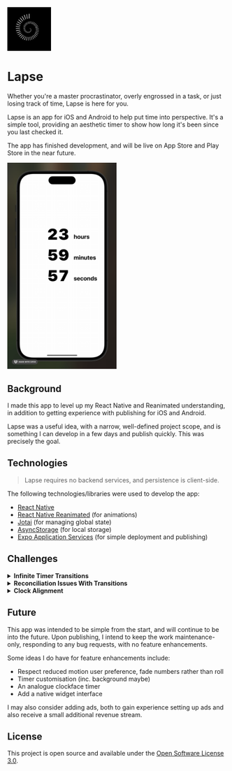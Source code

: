 <img src="./assets/generated/icon.png" style="height: 100px" />

# Lapse

Whether you're a master procrastinator, overly engrossed in a task, or just losing track of time, Lapse is here for you.

Lapse is an app for iOS and Android to help put time into perspective. It's a simple tool, providing an aesthetic timer to show how long it's been since you last checked it.

The app has finished development, and will be live on App Store and Play Store in the near future.

<img src="./assets/recording.gif" style="width: 250px;" />

## Background

I made this app to level up my React Native and Reanimated understanding, in addition to getting experience with publishing for iOS and Android.

Lapse was a useful idea, with a narrow, well-defined project scope, and is something I can develop in a few days and publish quickly. This was precisely the goal.

## Technologies

> Lapse requires no backend services, and persistence is client-side.

The following technologies/libraries were used to develop the app:

- [React Native](https://reactnative.dev)
- [React Native Reanimated](https://docs.swmansion.com/react-native-reanimated/) (for animations)
- [Jotai](https://jotai.org) (for managing global state)
- [AsyncStorage](https://react-native-async-storage.github.io/async-storage/) (for local storage)
- [Expo Application Services](https://expo.dev/eas) (for simple deployment and publishing)

## Challenges

<details>
  <summary><strong>Infinite Timer Transitions</strong></summary>

I wanted the numbers in the timer to have a _'rolling'_ kind of animation. I knew what this looked like in my mind and how I would implement it with plain React on the web, but I had no idea how to do it with React Native.

I started with trying to find examples online with an animation like the one I'd pictured, and came across [`react-native-animated-rolling-numbers`](https://github.com/BouarourMohammed/react-native-animated-rolling-numbers).

I took the above library, looked through the code and recreated it to be simpler for just my use case. The above solution renders each digit `0` through `9`, vertically stacked, and scrolls the parent view along that stack so only one number appears at a time.

I got it to work and the transitions between the numbers was perfect. The only part I wasn't happy with is when a column reaches `9` and has to cycle back through all digits before landing on `0`.

It didn't satisfy the clean aestheic I was looking for.

After a lot of failed solutions, and despite being told that an infinite animation like the one I envisioned was impossible using Reanimated, I found the following solution.

- `RollingNumber` takes in `value` and renders out a fixed number of `RollingDigit`s
- `RollingDigit` takes in `digit` and tracks changes to `digit` to replace `TransitioningDigit` whenever `digit` changes
- `TransitioningDigit` takes in `from` and `to` digits, and initiates a transition on first render to perform a single _'roll'_ transition

It works because when a digit of a number to show is updated, the initial appearance of the text driven by the `from` prop is identical in appearance to the previous one's `to`. You can't tell when the `TransitioningDigit` is replaced, the transition to the next number begins immediately, the transition ends, it's replaced again, transitions, and so on.

</details>

<details>
  <summary>
    <strong>Reconciliation Issues With Transitions</strong>
  </summary>

Another issue arised when the number of digits of a number rendered changed. Since numbers are right-to-left as they become larger (the units column is right of the tens column, right of the hundreds column), this confuses React's reconciliation.

Say you're transitioning from `9` to `10`. Even using the `key` prop correctly, React thinks that the first digit (LTR) being rendered (`9`, then `1`) are the same. The transition in the units column from `9` to `0` moves to the tens column.

The solution to this is to render a fixed number of digits per number. I had to amend the components to allow `null` values to denote empty digits while still allowing transitions.

This lends itself well to first load too. While loading from `AsyncStorage` the duration is pending as `null` which when loaded, transitions the numbers from empty to a value with a roll.

</details>

<details>
  <summary>
    <strong>Clock Alignment</strong>
  </summary>

After sitting with my app for a while, I would notice sometimes that the timer would skip by 2 seconds at a time. This looked buggy and needed investigating.

The source was not Reanimated was taking too long to transition, but the callback setting the current clock time in the `useNow` hook.

In the JS event loop, current work is completed, then scheduled microtasks (promises), then scheduled macrotasks (inc. `setInterval`). The `delay` parameter of `setInterval` isn't guaranteed to be the exact interval between callback invocations, although it is guarenteed to be the minimum time. If the other work isn't completed before when the interval is scheduled for, there might be a further delay.

Say the interval by chance is created `2ms` before the start of the next second. With the hook being driven by `Date.now()`, if there's a >= `2ms` additional delay before the callback is invoked, then the timer will skip a number, and then one second later there will be no tick on the UI timer.

The solution is quite simple to just align the interval with the second:

- Get the current time from `Date.now()`
- `setTimeout` to schedule a call at the start of the next second (`Math.floor(now / 1000) * 1000`)
- `setInterval` with `1000ms` delay from thereon

This solution ticks the timer once per second, assuming that the interval callback won't be delayed by ~`1000ms`.

</details>

## Future

This app was intended to be simple from the start, and will continue to be into the future. Upon publishing, I intend to keep the work maintenance-only, responding to any bug requests, with no feature enhancements.

Some ideas I do have for feature enhancements include:

- Respect reduced motion user preference, fade numbers rather than roll
- Timer customisation (inc. background maybe)
- An analogue clockface timer
- Add a native widget interface

I may also consider adding ads, both to gain experience setting up ads and also receive a small additional revenue stream.

## License

This project is open source and available under the [Open Software License 3.0](./LICENSE).
